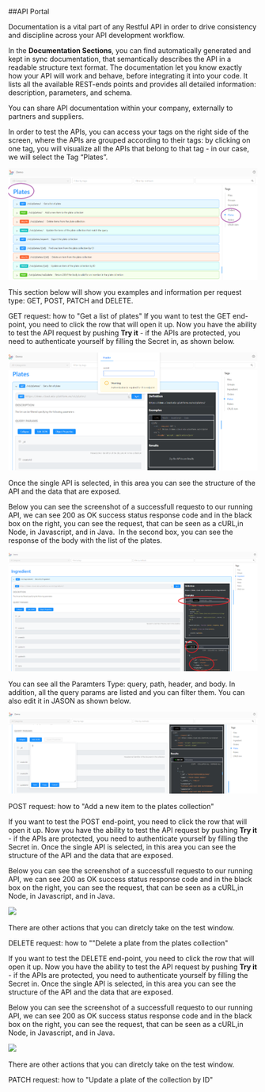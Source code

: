 ##API Portal

Documentation is a vital part of any Restful API in order to drive consistency and discipline across your API development workflow. 

In the **Documentation Sections**, you can find automatically generated and kept in sync documentation, that semantically describes the API in a readable structure text format. 
The documentation let you know exactly how your API will work and behave, before integrating it into your code. It lists all the available REST-ends points and provides all detailed information: description, parameters, and schema.  

You can share API documentation within your company, externally to partners and suppliers. 

In order to test the APIs, you can access your tags on the right side of the screen, where the APIs are grouped according to their tags: by clicking on one tag, you will visualize all the APIs that belong to that tag - in our case, we will select the Tag “Plates”.  

![](img/listAPIplates.png)

This section below will show you examples and information per request type: GET, POST, PATCH and DELETE.

GET request: how to "Get a list of plates"
If you want to test the GET end-point, you need to click the row that will open it up. Now you have the ability to test the API request by pushing **Try it** - if the APIs are protected, you need to authenticate yourself by filling the Secret in, as shown below.

![](img/secret.png)

Once the single API is selected, in this area you can see the structure of the API and the data that are exposed. 

Below you can see the screenshot of a successfull requesto to our running API, we can see 200 as OK success status response code and in the black box on the right, you can see the request, that can be seen as a cURL,in Node, in Javascript, and in Java. 
In the second box, you can see the response of the body with the list of the plates. 

![](img/esempio-get.png)

You can see all the Paramters Type: query, path, header, and body. In addition, all the query params are listed and you can filter them. You can also edit it in JASON as shown below. 

![](img/editJASON.png)

POST request: how to "Add a new item to the plates collection" 

If you want to test the POST end-point, you need to click the row that will open it up. Now you have the ability to test the API request by pushing **Try it** - if the APIs are protected, you need to authenticate yourself by filling the Secret in.
Once the single API is selected, in this area you can see the structure of the API and the data that are exposed.

Below you can see the screenshot of a successfull requesto to our running API, we can see 200 as OK success status response code and in the black box on the right, you can see the request, that can be seen as a cURL,in Node, in Javascript, and in Java. 

![](img/.png)

There are other actions that you can diretcly take on the test window. 

DELETE request: how to ""Delete a plate from the plates collection" 

If you want to test the DELETE end-point, you need to click the row that will open it up. Now you have the ability to test the API request by pushing **Try it** - if the APIs are protected, you need to authenticate yourself by filling the Secret in.
Once the single API is selected, in this area you can see the structure of the API and the data that are exposed.

Below you can see the screenshot of a successfull requesto to our running API, we can see 200 as OK success status response code and in the black box on the right, you can see the request, that can be seen as a cURL,in Node, in Javascript, and in Java. 

![](img/.png)

There are other actions that you can diretcly take on the test window. 

PATCH request: how to "Update a plate of the collection by ID"



 
